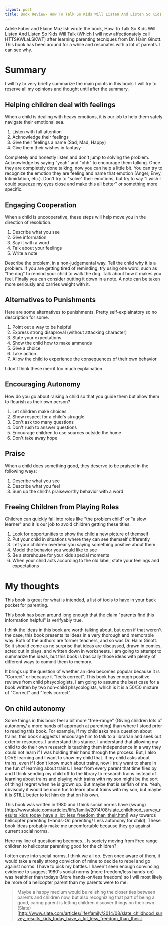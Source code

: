 ```yaml
---
layout: post
title: Book Review- How To Talk So Kids Will Listen And Listen So Kids Will Talk
---
```


Adele Faber and Elaine Mazlish wrote the book, How To Talk So Kids Will Listen And Listen So Kids Will Talk (Which I will now affectionately call HTTSKWLaLSKWT) after learning parenting tecniques from Dr. Haim Ginott. 
This book has been around for a while and resonates with a lot of parents. 
I can see why. 

# Summary

I will try to very briefly summarize the main points in this book. I will try to reserve all my opinions and thought until after the summary.

## Helping children deal with feelings

When a child is dealing with heavy emotions, it is our job to help them safely navigate their emotional sea.

1. Listen with full attention
2. Acknowledge their feelings
3. Give their feelings a name (Sad, Mad, Happy)
4. Give them their wishes in fantasy

Completely and honestly listen and don't jump to solving the problem. Acknowledge by saying "yeah" and "ohh" to encourage them talking. Once they are completely done talking, now you can help a little bit. You can try to recognize the emotion they are feeling and name that emotion (Anger, Envy, Intimidation, etc.). Don't try to "solve" their emotions, but try to say "I wish I could squeeze my eyes close and make this all better" or something more specific. 

## Engaging Cooperation

When a child is uncooperative, these steps will help move you in the direction of resolution. 

1. Describe what you see
2. Give information
3. Say it with a word
4. Talk about your feelings
5. Write a note

Describe the problem, in a non-judgemental way. Tell the child why it is a problem. If you are getting tired of reminding, try using one word, such as "the dog" to remind your child to walk the dog. Talk about how it makes you feel. Finally you can consider putting it down in a note. A note can be taken more seriously and carries weight with it.  

## Alternatives to Punishments

Here are some alternatives to punishments. Pretty self-explainatory so no description for some. 

1. Point out a way to be helpful
2. Express strong disaproval (without attacking character)
3. State your expectations
4. Show the child how to make ammends
5. Give a choice 
6. Take action
7. Allow the child to experience the consequences of their own behavior

I don't think these merrit too much explaination. 

## Encouraging Autonomy 

How do you go about raising a child so that you guide them but allow them to flourish as their own person?

1. Let children make choices
2. Show respect for a child's struggle
3. Don't ask too many questions
4. Don't rush to answer questions
5. Encourage children to use sources outside the home
6. Don't take away hope

## Praise

When a child does something good, they deserve to be praised in the following ways:

1. Describe what you see
2. Describe what you feel
3. Sum up the child's praiseworthy behavior with a word

## Freeing Children from Playing Roles

Children can quickly fall into roles like "the problem child" or "a slow learner" and it is our job to avoid children getting these titles. 

1. Look for opportunities to show the child a new picture of themself
2. Put your child in situations where they can see themself differently
3. Let your children overhear you saying something positive about them
4. Model the behavior you would like to see
5. Be a storehouse for your kids special moments
6. When your child acts according to the old label, state your feelings and expectations

# My thoughts

This book is great for what is intended, a list of tools to have in your back pocket for parenting.

This book has been around long enough that the claim "parents find this information helpful" is verifyably true. 

I think the ideas in this book are worth talking about, but even if that weren't the case, this book presents its ideas in a very thorough and memorable way. 
Both of the authors are former teachers, and so was Dr. Haim Ginott. 
So it should come as no surprise that ideas are discussed, drawn in comics, acted out in plays, and written down in worksheets. 
I am going to attempt to summarize the ideas, but this book is basically those ideas with plenty of different ways to commit them to memory.

It brings up the question of whether an idea becomes popular because it is "Correct" or because it "feels correct".
This book has enough positive reviews from child phsycologists, I am going to assume the best case for a book written by two non-child phsycologists, which is it is a 50/50 mixture of "Correct" and "feels correct".

## On child autonomy
Some things in this book feel a bit more "free-range" (Giving children lots of autonomy/ a more hands off approach at parenting) than where I stood prior to reading this book. 
For example, if my child asks me a question about trains, this book suggests I encourage him to talk to a librarian and seek out exterior resources. 
I understand this stance. 
I understand that allowing my child to do their own research is teaching them independence in a way they could not learn if I was holding their hand through the process. 
But, I also LOVE learning and I want to show my child that. 
If my child asks about trains, even if I don't know much about trains, now I truly want to share in the fun of learning about trains. 
I hear from every parent that time flies by and I think sending my child off to the library to research trains instead of learning about trains and playing with trains with my son might be the sort of thing I regret when he is grown up.
But maybe that is selfish of me. 
Yeah, obvisouly it would be more fun to learn about trains with my son, but maybe it is STILL better to let him do that on his own.

This book was written in 1980 and I think social norms have (swung)[http://www.slate.com/articles/life/family/2014/08/slate_childhood_survey_results_kids_today_have_a_lot_less_freedom_than_their.html] way towards helicopter parenting (Hands-On parenting/ Less autonomy for child). 
These book ideas probably make me uncomfortable because they go against current social norms. 

Here my line of questioning becomes... Is society moving from Free range children to helicopter parenting good for the children?

I often cave into social norms, I think we all do. 
Even once aware of them, it would take a really strong conviction of mine to decide to rebel and go against norms. 
I have to pick my battles.
I haven't seen enough convincing evidence to suggest 1980's social norms (more freedom/less hands-on) was healthier than todays (More hands-on/less freedom) so I will most likely be more of a helicopter parent than my parents were to me. 

> Maybe a happy medium would be relishing the closer ties between parents and children now, but also recognizing that part of being a good, caring parent is letting children discover things on their own. 
(Slate)[http://www.slate.com/articles/life/family/2014/08/slate_childhood_survey_results_kids_today_have_a_lot_less_freedom_than_their.]




























